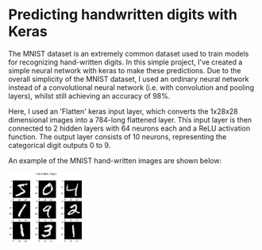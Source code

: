 # Predicting handwritten digits with Keras
The MNIST dataset is an extremely common dataset used to train models for recognizing hand-written digits. In this simple project, I've created a simple neural network with keras to make these predictions. Due to the overall simplicity of the MNIST dataset, I used an ordinary neural network instead of a convolutional neural network (i.e. with convolution and pooling layers), whilst still achieving an accuracy of 98%.

Here, I used an 'Flatten' keras input layer, which converts the 1x28x28 dimensional images into a 784-long flattened layer. This input layer is then connected to 2 hidden layers with 64 neurons each and a ReLU activation function. The output layer consists of 10 neurons, representing the categorical digit outputs 0 to 9.

An example of the MNIST hand-written images are shown below:

<img src='mnist_sample.JPG' width="30%">
